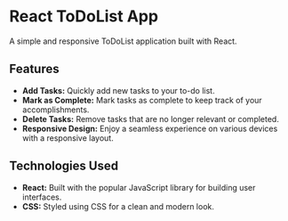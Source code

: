 # React ToDoList App

A simple and responsive ToDoList application built with React.

## Features

- **Add Tasks:** Quickly add new tasks to your to-do list.
- **Mark as Complete:** Mark tasks as complete to keep track of your accomplishments.
- **Delete Tasks:** Remove tasks that are no longer relevant or completed.
- **Responsive Design:** Enjoy a seamless experience on various devices with a responsive layout.

## Technologies Used

- **React:** Built with the popular JavaScript library for building user interfaces.
- **CSS:** Styled using CSS for a clean and modern look.
